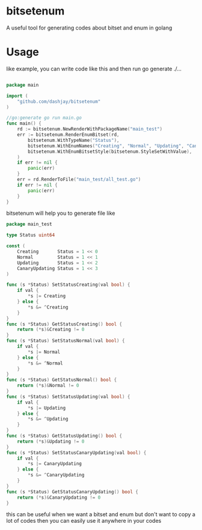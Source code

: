 # bitsetenum

A useful tool for generating codes about bitset and enum in golang

# Usage

like example, you can write code like this and then run go generate ./...

```go

package main

import (
	"github.com/dashjay/bitsetenum"
)

//go:generate go run main.go
func main() {
	rd := bitsetenum.NewRenderWithPackageName("main_test")
	err := bitsetenum.RenderEnumBitset(rd,
		bitsetenum.WithTypeName("Status"),
		bitsetenum.WithEnumNames("Creating", "Normal", "Updating", "CanaryUpdating"),
		bitsetenum.WithEnumBitsetStyle(bitsetenum.StyleSetWithValue),
	)
	if err != nil {
		panic(err)
	}
	err = rd.RenderToFile("main_test/all_test.go")
	if err != nil {
		panic(err)
	}
}
```

bitsetenum will help you to generate file like

```go
package main_test

type Status uint64

const (
	Creating       Status = 1 << 0
	Normal         Status = 1 << 1
	Updating       Status = 1 << 2
	CanaryUpdating Status = 1 << 3
)

func (s *Status) SetStatusCreating(val bool) {
	if val {
		*s |= Creating
	} else {
		*s &= ^Creating
	}
}
func (s *Status) GetStatusCreating() bool {
	return (*s)&Creating != 0
}
func (s *Status) SetStatusNormal(val bool) {
	if val {
		*s |= Normal
	} else {
		*s &= ^Normal
	}
}
func (s *Status) GetStatusNormal() bool {
	return (*s)&Normal != 0
}
func (s *Status) SetStatusUpdating(val bool) {
	if val {
		*s |= Updating
	} else {
		*s &= ^Updating
	}
}
func (s *Status) GetStatusUpdating() bool {
	return (*s)&Updating != 0
}
func (s *Status) SetStatusCanaryUpdating(val bool) {
	if val {
		*s |= CanaryUpdating
	} else {
		*s &= ^CanaryUpdating
	}
}
func (s *Status) GetStatusCanaryUpdating() bool {
	return (*s)&CanaryUpdating != 0
}
```

this can be useful when we want a bitset and enum but don't want to copy a lot of codes
then you can easily use it anywhere in your codes


